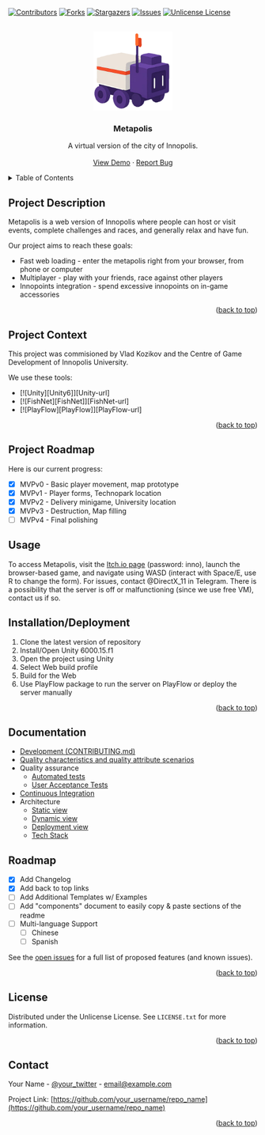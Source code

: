 <!-- Improved compatibility of back to top link: See: https://github.com/othneildrew/Best-README-Template/pull/73 -->
<a id="readme-top"></a>
<!--
*** Thanks for checking out the Best-README-Template. If you have a suggestion
*** that would make this better, please fork the repo and create a pull request
*** or simply open an issue with the tag "enhancement".
*** Don't forget to give the project a star!
*** Thanks again! Now go create something AMAZING! :D
-->



<!-- PROJECT SHIELDS -->
<!--
*** I'm using markdown "reference style" links for readability.
*** Reference links are enclosed in brackets [ ] instead of parentheses ( ).
*** See the bottom of this document for the declaration of the reference variables
*** for contributors-url, forks-url, etc. This is an optional, concise syntax you may use.
*** https://www.markdownguide.org/basic-syntax/#reference-style-links
-->
[![Contributors][contributors-shield]][contributors-url]
[![Forks][forks-shield]][forks-url]
[![Stargazers][stars-shield]][stars-url]
[![Issues][issues-shield]][issues-url]
[![Unlicense License][license-shield]][license-url]


<!-- PROJECT LOGO -->
<br />
<div align="center">
  <a href="https://github.com/MentIin/MetaInno">
    <img src="https://github.com/MentIin/MetaInno/blob/read-me-enhance/.github/rover.png" alt="Logo" width="160" height="160">
  </a>

  <h3 align="center">Metapolis</h3>

  <p align="center">
    A virtual version of the city of Innopolis.
    <br />
    <br />
    <a href="#usage">View Demo</a>
    &middot;
    <a href="https://github.com/othneildrew/Best-README-Template/issues/new?labels=bug&template=bug-report---.md">Report Bug</a>
  </p>
</div>



<!-- TABLE OF CONTENTS -->
<details>
  <summary>Table of Contents</summary>
  <ol>
    <li>
      <a href="#about-the-project">About The Project</a>
      <ul>
        <li><a href="#built-with">Built With</a></li>
      </ul>
    </li>
    <li>
      <a href="#getting-started">Getting Started</a>
      <ul>
        <li><a href="#prerequisites">Prerequisites</a></li>
        <li><a href="#installation">Installation</a></li>
      </ul>
    </li>
    <li><a href="#usage">Usage</a></li>
    <li><a href="#roadmap">Roadmap</a></li>
    <li><a href="#contributing">Contributing</a></li>
    <li><a href="#license">License</a></li>
    <li><a href="#contact">Contact</a></li>
    <li><a href="#acknowledgments">Acknowledgments</a></li>
  </ol>
</details>



<!-- ABOUT THE PROJECT -->
## Project Description
Metapolis is a web version of Innopolis where people can host or visit events, complete challenges and races, and generally relax and have fun.

Our project aims to reach these goals:
- Fast web loading - enter the metapolis right from your browser, from phone or computer
- Multiplayer - play with your friends, race against other players
- Innopoints integration - spend excessive innopoints on in-game accessories

<p align="right">(<a href="#readme-top">back to top</a>)</p>



## Project Context

This project was commisioned by Vlad Kozikov and the Centre of Game Development of Innopolis University. 

We use these tools:
* [![Unity][Unity6]][Unity-url]
* [![FishNet][FishNet]][FishNet-url]
* [![PlayFlow][PlayFlow]][PlayFlow-url]

<p align="right">(<a href="#readme-top">back to top</a>)</p>

## Project Roadmap
Here is our current progress:
- [x] MVPv0 - Basic player movement, map prototype
- [x] MVPv1 - Player forms, Technopark location
- [x] MVPv2 - Delivery minigame, University location
- [x] MVPv3 - Destruction, Map filling
- [ ] MVPv4 - Final polishing

<a id="usage"></a>
## Usage
To access Metapolis, visit the [Itch.io page](https://innopians.itch.io/metapolis) (password: inno), launch the browser-based game, and navigate using WASD (interact with Space/E, use R to change the form). For issues, contact @DirectX_11 in Telegram. There is a possibility that the server is off or malfunctioning (since we use free VM), contact us if so.

## Installation/Deployment
1. Clone the latest version of repository
2. Install/Open Unity 6000.15.f1
3. Open the project using Unity
4. Select Web build profile
5. Build for the Web
6. Use PlayFlow package to run the server on PlayFlow or deploy the server manually

<p align="right">(<a href="#readme-top">back to top</a>)</p>



<!-- DOCUMENTATION -->
## Documentation
- [Development (CONTRIBUTING.md)](CONTRIBUTING.md)
- [Quality characteristics and quality attribute scenarios](docs/quality-attributes/quality-attribute-scenarios.md)
- Quality assurance
  - [Automated tests](docs/quality-assurance/automated-tests.md)
  - [User Acceptance Tests](docs/quality-assurance/user-acceptance-tests.md)
- [Continuous Integration](docs/automation/continuous-integration.md)
- Architecture
  - [Static view](docs/architecture/static-view.png)
  - [Dynamic view](docs/architecture/dynamic-view.png)
  - [Deployment view](docs/architecture/deployment-view.png)
  - [Tech Stack](docs/architecture/architecture.md)


<!-- ROADMAP -->
## Roadmap

- [x] Add Changelog
- [x] Add back to top links
- [ ] Add Additional Templates w/ Examples
- [ ] Add "components" document to easily copy & paste sections of the readme
- [ ] Multi-language Support
    - [ ] Chinese
    - [ ] Spanish

See the [open issues](https://github.com/othneildrew/Best-README-Template/issues) for a full list of proposed features (and known issues).

<p align="right">(<a href="#readme-top">back to top</a>)</p>

<!-- LICENSE -->
## License

Distributed under the Unlicense License. See `LICENSE.txt` for more information.

<p align="right">(<a href="#readme-top">back to top</a>)</p>

<!-- CONTACT -->
## Contact

Your Name - [@your_twitter](https://twitter.com/your_username) - email@example.com

Project Link: [https://github.com/your_username/repo_name](https://github.com/your_username/repo_name)

<p align="right">(<a href="#readme-top">back to top</a>)</p>

<!-- MARKDOWN LINKS & IMAGES -->
<!-- https://www.markdownguide.org/basic-syntax/#reference-style-links -->
[contributors-shield]: https://img.shields.io/github/contributors/othneildrew/Best-README-Template.svg?style=for-the-badge
[contributors-url]: https://github.com/othneildrew/Best-README-Template/graphs/contributors
[forks-shield]: https://img.shields.io/github/forks/othneildrew/Best-README-Template.svg?style=for-the-badge
[forks-url]: https://github.com/othneildrew/Best-README-Template/network/members
[stars-shield]: https://img.shields.io/github/stars/othneildrew/Best-README-Template.svg?style=for-the-badge
[stars-url]: https://github.com/othneildrew/Best-README-Template/stargazers
[issues-shield]: https://img.shields.io/github/issues/othneildrew/Best-README-Template.svg?style=for-the-badge
[issues-url]: https://github.com/othneildrew/Best-README-Template/issues
[license-shield]: https://img.shields.io/github/license/othneildrew/Best-README-Template.svg?style=for-the-badge
[license-url]: https://github.com/othneildrew/Best-README-Template/blob/master/LICENSE.txt
[linkedin-shield]: https://img.shields.io/badge/-LinkedIn-black.svg?style=for-the-badge&logo=linkedin&colorB=555
[linkedin-url]: https://linkedin.com/in/othneildrew
[product-screenshot]: https://github.com/MentIin/MetaInno/blob/read-me-enhance/.github/metapolis_icon.png
[Next.js]: https://img.shields.io/badge/next.js-000000?style=for-the-badge&logo=nextdotjs&logoColor=white
[Next-url]: https://nextjs.org/
[React.js]: https://img.shields.io/badge/React-20232A?style=for-the-badge&logo=react&logoColor=61DAFB
[React-url]: https://reactjs.org/
[Vue.js]: https://img.shields.io/badge/Vue.js-35495E?style=for-the-badge&logo=vuedotjs&logoColor=4FC08D
[Vue-url]: https://vuejs.org/
[Angular.io]: https://img.shields.io/badge/Angular-DD0031?style=for-the-badge&logo=angular&logoColor=white
[Angular-url]: https://angular.io/
[Svelte.dev]: https://img.shields.io/badge/Svelte-4A4A55?style=for-the-badge&logo=svelte&logoColor=FF3E00
[Svelte-url]: https://svelte.dev/
[Laravel.com]: https://img.shields.io/badge/Laravel-FF2D20?style=for-the-badge&logo=laravel&logoColor=white
[Laravel-url]: https://laravel.com
[Bootstrap.com]: https://img.shields.io/badge/Bootstrap-563D7C?style=for-the-badge&logo=bootstrap&logoColor=white
[Bootstrap-url]: https://getbootstrap.com
[JQuery.com]: https://img.shields.io/badge/jQuery-0769AD?style=for-the-badge&logo=jquery&logoColor=white
[JQuery-url]: https://jquery.com 
